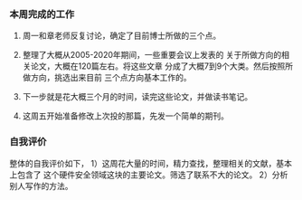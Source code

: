 ### 本周完成的工作
1. 周一和章老师反复讨论，确定了目前博士所做的三个点。

2. 整理了大概从2005-2020年期间，一些重要会议上发表的
   关于所做方向的相关论文，大概在120篇左右。将这些文章
   分成了大概7到9个大类。然后按照所做方向，挑选出来目前
   三个点方向基本工作的。   

3. 下一步就是花大概三个月的时间，读完这些论文，并做读书笔记。

4. 这周五开始准备修改上次投的那篇，先发一个简单的期刊。

### 自我评价
整体的自我评价如下，
   1）这周花大量的时间，精力查找，整理相关的文献，基本上包含了
      这个硬件安全领域这块的主要论文。筛选了联系不大的论文。
   2）分析别人写作的方法。
